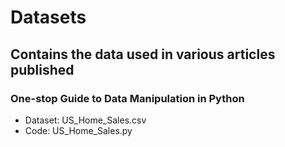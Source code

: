 # Datasets
## Contains the data used in various articles published

### One-stop Guide to Data Manipulation in Python
* Dataset: US_Home_Sales.csv
* Code: US_Home_Sales.py
